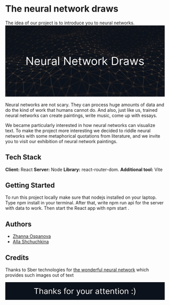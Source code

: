 
# The neural network draws

The idea of our project is to introduce you to neural networks.
![](https://github.com/darthalla/Neural-Network/blob/main/readmeimg/Group%201.png)

Neural networks are not scary. They can process huge amounts of data and do the kind of work that humans cannot do. And also, just like us, trained neural networks can create paintings, write music, come up with essays.

We became particularly interested in how neural networks can visualize text. To make the project more interesting we decided to riddle neural networks with some metaphorical quotations from literature, and we invite you to visit our exhibition of neural network paintings.

## Tech Stack

**Client:** React
**Server:** Node
**Library:** react-router-dom.
**Additional tool:** Vite

## Getting Started

To run this project locally make sure that nodejs installed on your laptop. Type  npm install in your terminal. After that, write npm run api  for the server with data to work. Then start the React app with npm start .
## Authors

- [Zhanna Ospanova](https://github.com/oaspan)
- [Alla Shchuchkina](https://github.com/darthalla)


## Credits

Thanks to Sber technologies for [the wonderful neural network](https://rudalle.ru/) which provides such images out of text 

![](https://github.com/darthalla/Neural-Network/blob/main/readmeimg/Group%202.png)

